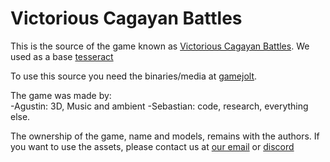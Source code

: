 # Victorious Cagayan Battles

This is the source of the game known as [Victorious Cagayan Battles](https://playvictorious.net).
We used as a base [tesseract](http://tesseract.gg/)

To use this source you need the binaries/media at [gamejolt](https://gamejolt.com/games/cagayanbattles/399759).

The game was made by:<br>
-Agustin: 3D, Music and ambient
-Sebastian: code, research, everything else.

The ownership of the game, name and models, remains with the authors.
If you want to use the assets, please contact us at [our email](contact@playvictorious.net) or [discord](https://discord.gg/qgxJ4UR)
